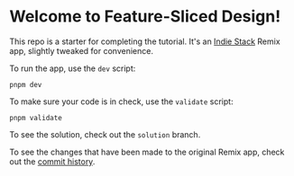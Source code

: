 # Welcome to Feature-Sliced Design!

This repo is a starter for completing the tutorial. It's an [Indie Stack][indie-stack] Remix app, slightly tweaked for convenience.

To run the app, use the `dev` script:

```
pnpm dev
```

To make sure your code is in check, use the `validate` script:

```
pnpm validate
```

To see the solution, check out the `solution` branch.

To see the changes that have been made to the original Remix app, check out the [commit history][commit-history].

[commit-history]: https://github.com/feature-sliced/tutorial-notes-app/commits
[indie-stack]: https://github.com/remix-run/indie-stack
